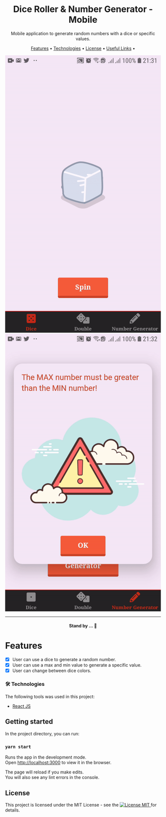 <h1 align="center">
<br>
  Dice Roller & Number Generator - Mobile
</h1>

<p align="center">Mobile application to generate random numbers with a dice or specific values.</p>

<p align="center">
 <a href="#-features">Features</a> •
 <a href="#-tech">Technologies</a> • 
 <a href="#-license">License</a> • 
 <a href="#-license">Useful Links</a> • 
</p>

<p align="center">
  <img src="src/assets/readme/dice-roller1.gif"/>
  <img src="src/assets/readme/dice-roller2.gif"/>
</p>

<hr />

<h4 align="center"> 
	Stand by ...  🚧
</h4>

# Features <a id="-features"></a>

-   [x] User can use a dice to generate a random number.
-   [x] User can use a max and min value to generate a specific value.
-   [x] User can change between dice colors.

### 🛠 Technologies <a id="-tech"></a>

The following tools was used in this project:
- [React JS](https://https://reactjs.org/)

## Getting started <a id="-start"></a>

In the project directory, you can run:

### `yarn start`

Runs the app in the development mode.<br />
Open [http://localhost:3000](http://localhost:3000) to view it in the browser.

The page will reload if you make edits.<br />
You will also see any lint errors in the console.

## License <a id="-license"></a>

<p>
	This project is licensed under the MIT License - see the  
  <a href="LICENSE">
    <img src="https://img.shields.io/badge/License-MIT-blue.svg" alt="License MIT">
  </a>
	for details.
</p>
